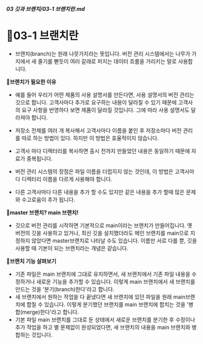 ***03 깃과 브랜치/03-1 브랜치란.md***
# 🌴03-1 브랜치란
- 브랜치(branch)는 원래 나뭇가지라는 뜻입니다. 버전 관리 시스템에서는 나무가 가지에서 새 줄기를 뻗듯이 여러 갈래로 퍼지는 데이터 흐룸을 가리키는 말로 사용합니다.

**🌱브랜치가 필요한 이유**
- 예를 들어 우리가 어떤 제품의 사용 설명서를 만든다면, 사용 설명서의 버전 관리는 깃으로 합니다. 고객사마다 추가로 요구하는 내용이 달라질 수 있기 때문에 고객사의 요구 사항을 반영하다 보면 제품이 달라질 것입니다. 그에 따라 사용 설명서도 달라져야 합니다.

- 저장소 전체를 여러 개 복사해서 고객사마다 이름을 붙인 후 저장소마다 버전 관리를 따로 하는 방법이 있다. 하지만 이 방법은 효율적이지 않습니다.
 - 고객사 마다 디렉터리를 복사하면 출시 전까지 만들었던 내용은 동일하기 때문에 자료가 중복됩니다.
 - 버전 관리 시스템의 장점은 파일 이름을 더럽히지 않는 것인데, 이 방법은 고객사마다 디렉터리 이름을 다르게 사용해야 합니다.
 - 다른 고객사마다 다른 내용을 추가 할 수도 있지만 같은 내용을 추가 할때 많은 문제와 수고로움이 추가 됩니다.

**🌱master 브랜치? main 브랜치!**
 - 깃으로 버전 관리를 시작하면 기본적으로 main이라는 브랜치가 만들어집니다. 옛 버전의 깃을 사용하고 있거나, 최신 깃을 설치했더라도 메인 브랜치를 main으로 지정하지 않았다면 master브랜치로 나타날 수도 있습니다. 이름만 서로 다를 뿐, 깃을 사용할 때 기본이 되는 브랜치라는 개념은 같습니다.

 **🌱브랜치 기능 살펴보기**
 - 기존 파일은 main 브랜치에 그대로 유지하면서, 새 브랜치에서 기존 파일 내용을 수정하거나 새로운 기능을 추가할 수 있습니다. 이렇게 main 브랜치에서 새 브랜치를 만드는 것을 '분기(branch)한다'라고 합니다.
 - 새 브랜치에서 원하는 작업을 다 끝냈다면 새 브랜치에 있던 파일을 원래 main브랜치에 합칠 수 있습니다. 이렇게 분기했던 브랜치를 main 브랜치에 합치는 것을 '병합(merge)한다'라고 합니다.
 - 기본 파일 main 브랜치를 그대로 둔 상태에서 새로운 브랜치를 분기한 후 수정이나 추가 작업을 하고 별 문제없이 완성되었다면, 새 브랜치의 내용을 main 브랜치와 병합하는 것입니다.